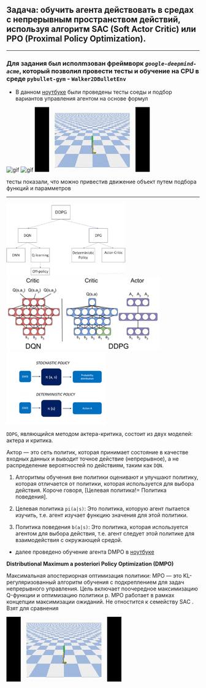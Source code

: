 ## Задача: обучить агента действовать в средах с непрерывным пространством действий, используя алгоритм SAC (Soft Actor Critic) или PPO (Proximal Policy Optimization).

_________________________

### Для задания был исполmзован фреймворк *`google-deepmind-acme`*, который позволил провести тесты и обучение на CPU в среде `pybullet-gym` - `Walker2DBulletEnv`

- В данном [ноутбуке](https://github.com/Mike030668/MIPT_magistratura/blob/main/RL/DZ_3/DZ_3_pybullet_tests.ipynb) были проведены тесты соеды и подбор вариантов управления агентом на основе формул
  
<img src="images/Видео_test1.gif" alt="gif"  width="300"/>  <img src="images/Виде_test2.gif" alt="gif"  width="300"/>  <img src="images/Видео_test3.gif" alt="gif"  width="300"/> 

тесты показали, что можно привестив движение объект путем подбора функций и парамметров
_________________________

<img src="images/sceme.png" alt="png"  width="310"/>  <img src="images/SAC.png" alt="png"  width="400"/>   <img src="images/policy.png" alt="png"  width="260"/> 

`DDPG`, являющийся методом актера-критика, состоит из двух моделей: актера и критика.

Актор — это сеть политик, которая принимает состояние в качестве входных данных и выводит точное действие (непрерывное), а не распределение вероятностей по действиям, таким как `DQN`.

1. Алгоритмы обучения вне политики оценивают и улучшают политику, которая отличается от политики, которая используется для выбора действия. Короче говоря, [Целевая политика!= Политика поведения].

2. Целевая политика `pi(a|s)`: Это политика, которую агент пытается изучить, т.е. агент изучает функцию значения для этой политики.

3. Политика поведения `b(a|s)`: Это политика, которая используется агентом для выбора действия, т.е. агент следует этой политике для взаимодействия с окружающей средой.




- далее проведено обучение агента DMPO в [ноутбуке](https://github.com/Mike030668/MIPT_magistratura/blob/main/RL/DZ_3/DZ_3_pybullet_DMPO.ipynb)
  
**Distributional Maximum a posteriori Policy Optimization (DMPO)**

Максимальная апостериорная оптимизация политики:
    MPO — это KL-регуляризованный алгоритм обучения с подкреплением для задач непрерывного управления. Цель включает поочередное максимизацию Q-функции и оптимизацию политики p.
    MPO работает в рамках концепции максимизации ожиданий. Не отностится к семейству SAC . Взят для сравнения

<img src="images/Видео_DDPO.gif" alt="gif"  width="300"/> 

  
